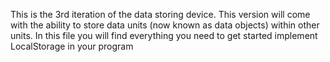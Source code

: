 This is the 3rd iteration of the data storing device. This version will come with the ability to store data units (now known as data objects) within other units. 
In this file you will find everything you need to get started implement LocalStorage in your program
